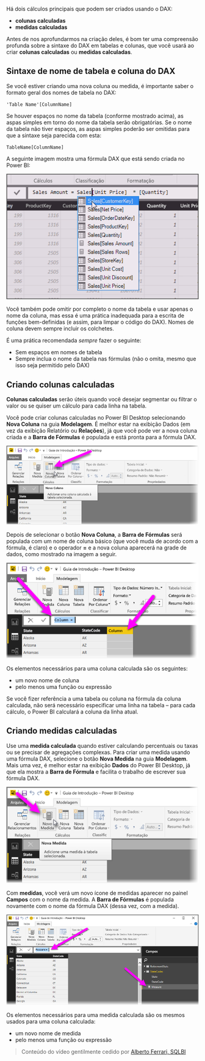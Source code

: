 Há dois cálculos principais que podem ser criados usando o DAX:

* **colunas calculadas**
* **medidas calculadas**

Antes de nos aprofundarmos na criação deles, é bom ter uma compreensão profunda sobre a sintaxe do DAX em tabelas e colunas, que você usará ao criar **colunas calculadas** ou **medidas calculadas**.

## <a name="dax-table-and-column-name-syntax"></a>Sintaxe de nome de tabela e coluna do DAX
Se você estiver criando uma nova coluna ou medida, é importante saber o formato geral dos nomes de tabela no DAX:

    'Table Name'[ColumnName]

Se houver espaços no nome da tabela (conforme mostrado acima), as aspas simples em torno do nome da tabela serão obrigatórias. Se o nome da tabela não tiver espaços, as aspas simples poderão ser omitidas para que a sintaxe seja parecida com esta:

    TableName[ColumnName]

A seguinte imagem mostra uma fórmula DAX que está sendo criada no Power BI:

![](media/7-2-dax-calculation-types/dax-calc-types_1.png)

Você também pode omitir por completo o nome da tabela e usar apenas o nome da coluna, mas essa é uma prática inadequada para a escrita de funções bem-definidas (e assim, para limpar o código do DAX). Nomes de coluna devem sempre incluir os colchetes.

É uma prática recomendada *sempre* fazer o seguinte:

* Sem espaços em nomes de tabela
* Sempre inclua o nome da tabela nas fórmulas (não o omita, mesmo que isso seja permitido pelo DAX)

## <a name="creating-calculated-columns"></a>Criando colunas calculadas
**Colunas calculadas** serão úteis quando você desejar segmentar ou filtrar o valor ou se quiser um cálculo para cada linha na tabela.

Você pode criar colunas calculadas no Power BI Desktop selecionando **Nova Coluna** na guia **Modelagem**. É melhor estar na exibição Dados (em vez da exibição Relatório ou **Relações**), já que você pode ver a nova coluna criada e a **Barra de Fórmulas** é populada e está pronta para a fórmula DAX.

![](media/7-2-dax-calculation-types/dax-calc-types_2a.png)

Depois de selecionar o botão **Nova Coluna**, a **Barra de Fórmulas** será populada com um nome de coluna básico (que você muda de acordo com a fórmula, é claro) e o operador **=** e a nova coluna aparecerá na grade de dados, como mostrado na imagem a seguir.

![](media/7-2-dax-calculation-types/dax-calc-types_3.png)

Os elementos necessários para uma coluna calculada são os seguintes:

* um novo nome de coluna
* pelo menos uma função ou expressão

Se você fizer referência a uma tabela ou coluna na fórmula da coluna calculada, não será necessário especificar uma linha na tabela – para cada cálculo, o Power BI calculará a coluna da linha atual.

## <a name="creating-calculated-measures"></a>Criando medidas calculadas
Use uma **medida calculada** quando estiver calculando percentuais ou taxas ou se precisar de agregações complexas. Para criar uma medida usando uma fórmula DAX, selecione o botão **Nova Medida** na guia **Modelagem**. Mais uma vez, é melhor estar na exibição **Dados** do Power BI Desktop, já que ela mostra a **Barra de Fórmula** e facilita o trabalho de escrever sua fórmula DAX.

![](media/7-2-dax-calculation-types/dax-calc-types_4.png)

Com **medidas**, você verá um novo ícone de medidas aparecer no painel **Campos** com o nome da medida. A **Barra de Fórmulas** é populada novamente com o nome da fórmula DAX (dessa vez, com a medida).

![](media/7-2-dax-calculation-types/dax-calc-types_5.png)

Os elementos necessários para uma medida calculada são os mesmos usados para uma coluna calculada:

* um novo nome de medida
* pelo menos uma função ou expressão

> Conteúdo do vídeo gentilmente cedido por [Alberto Ferrari, SQLBI](http://www.sqlbi.com/learning-dax)
> 
> 

